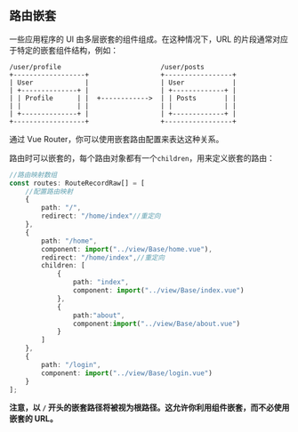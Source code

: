 

## 路由嵌套

一些应用程序的 UI 由多层嵌套的组件组成。在这种情况下，URL 的片段通常对应于特定的嵌套组件结构，例如：

```
/user/profile                         /user/posts
+------------------+                  +-----------------+
| User             |                  | User            |
| +--------------+ |                  | +-------------+ |
| | Profile      | |  +------------>  | | Posts       | |
| |              | |                  | |             | |
| +--------------+ |                  | +-------------+ |
+------------------+                  +-----------------+
```

通过 Vue Router，你可以使用嵌套路由配置来表达这种关系。

路由时可以嵌套的，每个路由对象都有一个`children`，用来定义嵌套的路由：

```ts
//路由映射数组
const routes: RouteRecordRaw[] = [
    //配置路由映射
    {
        path: "/",
        redirect: "/home/index"//重定向
    },
    {
        path: "/home",
        component: import("../view/Base/home.vue"),
        redirect: "/home/index",//重定向
        children: [
            {
                path: "index",
                component: import("../view/Base/index.vue")
            },
            {
                path:"about",
                component:import("../view/Base/about.vue")
            }
        ]
    },
    {
        path: "/login",
        component: import("../view/Base/login.vue")
    }
];
```

**注意，以 `/` 开头的嵌套路径将被视为根路径。这允许你利用组件嵌套，而不必使用嵌套的 URL。**